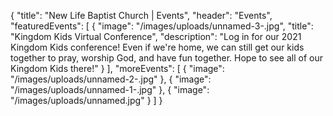 {
"title": "New Life Baptist Church | Events",
  "header": "Events",
  "featuredEvents": [
    {
      "image": "/images/uploads/unnamed-3-.jpg",
      "title": "Kingdom Kids Virtual Conference",
      "description": "Log in for our 2021 Kingdom Kids conference! Even if we're home, we can still get our kids together to pray, worship God, and have fun together. Hope to see all of our Kingdom Kids there!"
    }
  ],
  "moreEvents": [
    {
      "image": "/images/uploads/unnamed-2-.jpg"
    },
    {
      "image": "/images/uploads/unnamed-1-.jpg"
    },
    {
      "image": "/images/uploads/unnamed.jpg"
    }
  ]
}

